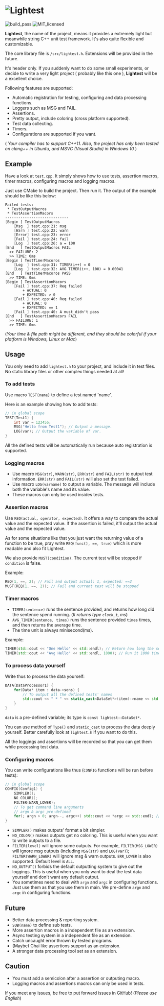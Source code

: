 # ![Lightest](https://s1.ax1x.com/2022/09/11/vO6YAs.png)

![build_pass](https://img.shields.io/badge/build-passing-green.svg)
![MIT_licensed](https://img.shields.io/badge/license-MIT-blue.svg)

**Lightest**, the name of the project, means it provides a extremely light but meanwhile string C++ unit test framework. It's also quite flexible and customizable.

The core library file is `/src/lightest.h`. Extensions will be provided in the future.

It's header only. If you suddenly want to do some small experiments, or decide to write a very light project ( probably like this one ), **Lightest** will be a excellent choice.

Following features are supported:

* Automatic registration for testing, configuring and data processing functions.
* Loggers such as MSG and FAIL.
* Assertions.
* Pretty output, include coloring (cross platform supported).
* Test data collecting.
* Timers.
* Configurations are supported if you want.

( *Your compiler has to support C++11. Also, the project has only been tested on clang++ in Ubuntu, and MSVC (Visual Studio) in Windows 10* )

## Example

Have a look at `test.cpp`. It simply shows how to use tests, assertion macros, timer macros, configuring macros and logging macros.

Just use CMake to build the project. Then run it. The output of the example should be like this below:

```
Failed tests:
 * TestOutputMacros
 * TestAssertionMacors
-----------------------------
[Begin ] TestOutputMacros
    [Msg  ] test.cpp:21: msg
    [Warn ] test.cpp:22: warn
    [Error] test.cpp:23: error
    [Fail ] test.cpp:24: fail
    [Log  ] test.cpp:26: a = 100
[End   ] TestOutputMacros FAIL
  >> FAILURE: 2
  >> TIME: 0ms
[Begin ] TestTimerMacoros
    [Log  ] test.cpp:31: TIMER(i++) = 0
    [Log  ] test.cpp:32: AVG_TIMER(i++, 100) = 0.00041
[End   ] TestTimerMacoros PASS
  >> TIME: 0ms
[Begin ] TestAssertionMacors
    [Fail ] test.cpp:37: Req failed
        + ACTUAL: 0
        + EXPECTED: > 0
    [Fail ] test.cpp:40: Req failed
        + ACTUAL: 0
        + EXPECTED: == 1
    [Fail ] test.cpp:40: A must didn't pass
[End   ] TestAssertionMacors FAIL
  >> FAILURE: 1
  >> TIME: 0ms
```

(*Your time & file path might be different,*
*and they should be colorful if your platform is Windows, Linux or Mac*)

## Usage

You only need to add `lightest.h` to your project, and include it in test files. No static library files or other complex things needed at all!

### To add tests

Use macro `TEST(name)` to define a test named 'name'.

Here is an example showing how to add tests:

```C++
// in global scope
TEST(Test1) {
    int var = 123456;
    MSG("Hello from Test1"); // Output a message.
    LOG(var); // Output the variable of var.
}
```

All the defined tests will be automatically run because auto registration is supported.

### Logging macros

* Use macro `MSG(str)`, `WARN(str)`, `ERR(str)` and `FAIL(str)` to output test information. `ERR(str)` and `FAIL(str)` will also set the test failed.
* Use macro `LOG(varname)` to output a variable. The message will include both the variable's name and its value.
* These macros can only be used insides tests.

### Assertion macros

Use `REQ(actual, operator, expected)`. It offers a way to compare the actual value and the expected value. If the assertion is failed, it'll output the actual value and the expected value. 

As for some situations like that you just want the returning value of a function to be true, pray write `REQ(func(), ==, true)` which is more readable and also fit Lightest.

We also provide `MUST(condition)`. The current test will be stopped if `condition` is false.

Example:

```C++
REQ(1, ==, 2); // Fail and output actual: 1, expected: ==2
MUST(REQ(1, ==, 2)); // Fail and current test will be stopped
```

### Timer macros

* `TIMER(sentence)` runs the sentence provided, and returns how long did the sentence spend running. (*It returns type `clock_t`, ms*)
* `AVG_TIMER(sentence, times)` runs the sentence provided `times` times, and then returns the average time.
* The time unit is always minisecond(ms).

Example:

```C++
TIMER(std::cout << "One Hello" << std::endl); // Return how long the sentence spends running
TIMER(std::cout << "Avg Hello" << std::endl, 1000); // Run it 1000 times and return the average time
```

### To process data yourself

Write thus to process the data yourself:

```C++
DATA(DataProcessor1) {
    for(Data* item : data->sons) {
        // To output all the defined tests' names
        std::cout << " * " << static_cast<DataSet*>(item)->name << std::endl;
    }
}
```

`data` is a pre-defined variable; its type is `const lightest::DataSet*`.

You can use method of `Type()` and `static_cast` to process the data deeply yourself. 
Better carefully look at `lightest.h` if you want to do this.

All the loggings and assertions will be recorded so that you can get them while processing test data.

### Configuring macros

You can write configurations like thus (`CONFIG` functions will be run before tests):

```C++
// in global scope
CONFIG(Config1) {
	SIMPLER();
	NO_COLOR();
	FILTER(WARN_LOWER);
	// To get command line arguments
	// argn & argc pre-defined
	for(; argn > 0; argn--, argc++) std::cout << *argc << std::endl; // Output all args
}
```

* `SIMPLER()` makes outputs' format a bit simpler.
* `NO_COLOR()` makes outputs get no coloring. This is useful when you want to write outputs to a file.
* `FILTER(level)` will ignore some outputs. For example, `FILTER(MSG_LOWER)` will ignore msg outputs (including `MSG(str)` and `LOG(var)`); `FILTER(WARN_LOWER)` will ignore msg & warn outputs. `ERR_LOWER` is also supported. Default level is `ALL`.
* `NO_OUTPUT()` forbids the default outputting system to give out the loggings. This is useful when you only want to deal the test data yourself and don't want any default output.
* You sometimes need to deal with `argn` and `argc` in configuring functions. Just use them as that you use them in main. We pre-define `argn` and `argc` in configuring functions.

## Future

* Better data processing & reporting system.
* `SUB(name)` to define sub tests.
* More assertion macros in a independent file as an extension.
* Async testing system in a independent file as an extension.
* Catch uncaught error thrown by tested programs.
* (Maybe) Chai like assertions support as an extension.
* A stronger data processing tool set as an extension.

## Caution

* You must add a semicolon after a assertion or outputing macro.
* Logging macros and assertions macros can only be used in tests. 

If you meet any issues, be free to put forward issues in GitHub!
(*Please use English*)
